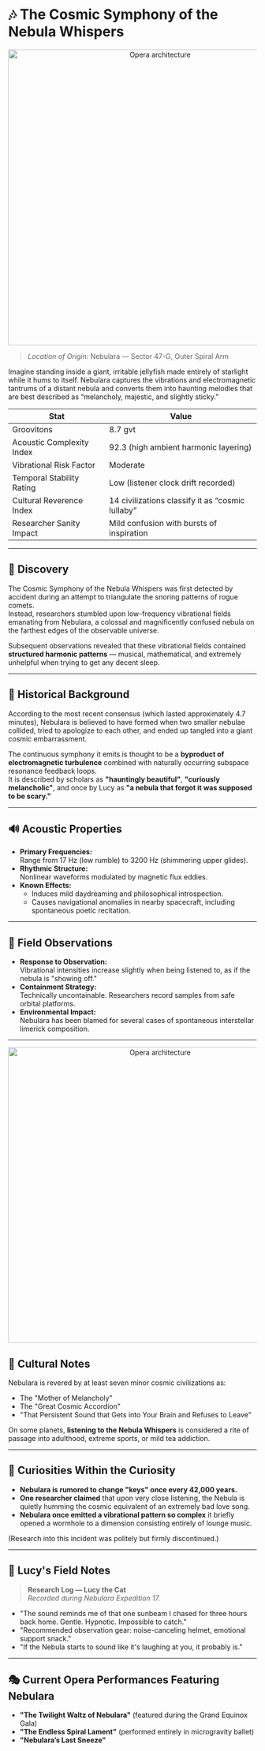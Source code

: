 # 🎶 The Cosmic Symphony of the Nebula Whispers

<p align="center">
  <!-- Placeholder for your Flock Logo/Banner - Replace URL -->
  <img alt="Opera architecture" src="../assets/Nebulara.png" width="600">
</p>


> *Location of Origin:* Nebulara — Sector 47-G, Outer Spiral Arm

Imagine standing inside a giant, irritable jellyfish made entirely of starlight while it hums to itself.
Nebulara captures the vibrations and electromagnetic tantrums of a distant nebula and converts them into haunting melodies that are best described as “melancholy, majestic, and slightly sticky.”

| Stat | Value |
|------|-------|
| Groovitons | 8.7 gvt |
| Acoustic Complexity Index | 92.3 (high ambient harmonic layering) |
| Vibrational Risk Factor | Moderate |
| Temporal Stability Rating | Low (listener clock drift recorded) |
| Cultural Reverence Index | 14 civilizations classify it as “cosmic lullaby” |
| Researcher Sanity Impact | Mild confusion with bursts of inspiration |


---






## 📍 Discovery

The Cosmic Symphony of the Nebula Whispers was first detected by accident during an attempt to triangulate the snoring patterns of rogue comets.  
Instead, researchers stumbled upon low-frequency vibrational fields emanating from Nebulara, a colossal and magnificently confused nebula on the farthest edges of the observable universe.

Subsequent observations revealed that these vibrational fields contained **structured harmonic patterns** — musical, mathematical, and extremely unhelpful when trying to get any decent sleep.

---

## 📜 Historical Background

According to the most recent consensus (which lasted approximately 4.7 minutes), Nebulara is believed to have formed when two smaller nebulae collided, tried to apologize to each other, and ended up tangled into a giant cosmic embarrassment.

The continuous symphony it emits is thought to be a **byproduct of electromagnetic turbulence** combined with naturally occurring subspace resonance feedback loops.  
It is described by scholars as **"hauntingly beautiful"**, **"curiously melancholic"**, and once by Lucy as **"a nebula that forgot it was supposed to be scary."**

---

## 🔊 Acoustic Properties

- **Primary Frequencies:**  
  Range from 17 Hz (low rumble) to 3200 Hz (shimmering upper glides).
- **Rhythmic Structure:**  
  Nonlinear waveforms modulated by magnetic flux eddies.
- **Known Effects:**  
  - Induces mild daydreaming and philosophical introspection.
  - Causes navigational anomalies in nearby spacecraft, including spontaneous poetic recitation.

---

## 🧪 Field Observations

- **Response to Observation:**  
  Vibrational intensities increase slightly when being listened to, as if the nebula is "showing off."
- **Containment Strategy:**  
  Technically uncontainable. Researchers record samples from safe orbital platforms.
- **Environmental Impact:**  
  Nebulara has been blamed for several cases of spontaneous interstellar limerick composition.

---

<p align="center">
  <!-- Placeholder for your Flock Logo/Banner - Replace URL -->
  <img alt="Opera architecture" src="../assets/Nebulara2.png" width="600">
</p>


## 📖 Cultural Notes

Nebulara is revered by at least seven minor cosmic civilizations as:

- The "Mother of Melancholy"
- The "Great Cosmic Accordion"
- "That Persistent Sound that Gets into Your Brain and Refuses to Leave"

On some planets, **listening to the Nebula Whispers** is considered a rite of passage into adulthood, extreme sports, or mild tea addiction.

---

## 🧩 Curiosities Within the Curiosity

- **Nebulara is rumored to change "keys" once every 42,000 years.**
- **One researcher claimed** that upon very close listening, the Nebula is quietly humming the cosmic equivalent of an extremely bad love song.
- **Nebulara once emitted a vibrational pattern so complex** it briefly opened a wormhole to a dimension consisting entirely of lounge music.

(Research into this incident was politely but firmly discontinued.)

---

## 🧁 Lucy's Field Notes

> **Research Log — Lucy the Cat**  
> *Recorded during Nebulara Expedition 17.*

- "The sound reminds me of that one sunbeam I chased for three hours back home. Gentle. Hypnotic. Impossible to catch."
- "Recommended observation gear: noise-canceling helmet, emotional support snack."
- "If the Nebula starts to sound like it's laughing at you, it probably is."

---

## 🎭 Current Opera Performances Featuring Nebulara

- **"The Twilight Waltz of Nebulara"** (featured during the Grand Equinox Gala)
- **"The Endless Spiral Lament"** (performed entirely in microgravity ballet)
- **"Nebulara’s Last Sneeze"**
